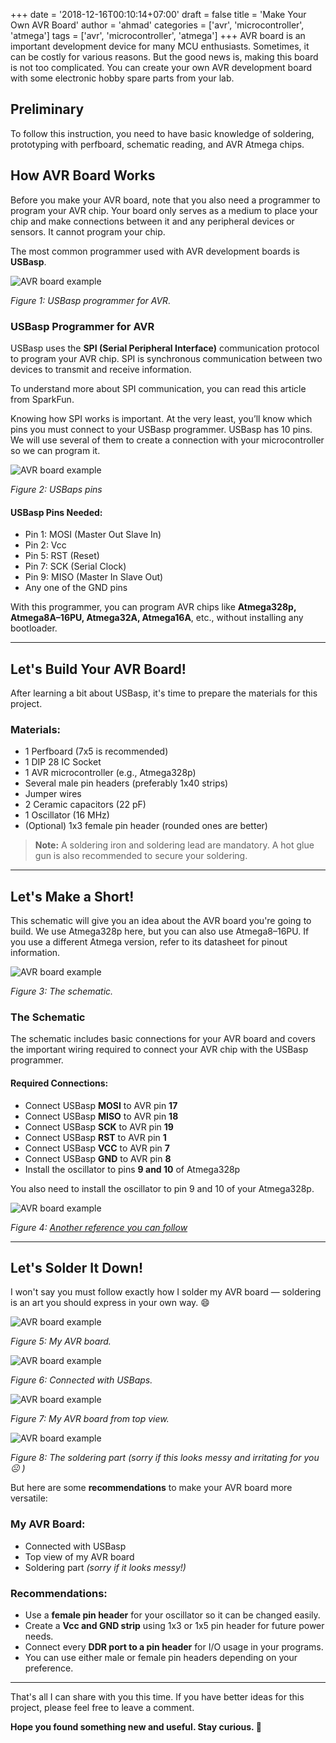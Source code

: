 +++
date = '2018-12-16T00:10:14+07:00'
draft = false
title = 'Make Your Own AVR Board'
author = 'ahmad'
categories = ['avr', 'microcontroller', 'atmega']
tags = ['avr', 'microcontroller', 'atmega']
+++
AVR board is an important development device for many MCU enthusiasts. Sometimes, it can be costly for various reasons. But the good news is, making this board is not too complicated. You can create your own AVR development board with some electronic hobby spare parts from your lab.

## Preliminary

To follow this instruction, you need to have basic knowledge of soldering, prototyping with perfboard, schematic reading, and AVR Atmega chips.

## How AVR Board Works

Before you make your AVR board, note that you also need a programmer to program your AVR chip. Your board only serves as a medium to place your chip and make connections between it and any peripheral devices or sensors. It cannot program your chip.

The most common programmer used with AVR development boards is **USBasp**.

![AVR board example](/images/make-your-own-avr-board/avr-board-1.jpg)

*Figure 1: USBasp programmer for AVR.*

### USBasp Programmer for AVR

USBasp uses the **SPI (Serial Peripheral Interface)** communication protocol to program your AVR chip. SPI is synchronous communication between two devices to transmit and receive information.

To understand more about SPI communication, you can read this article from SparkFun.

Knowing how SPI works is important. At the very least, you’ll know which pins you must connect to your USBasp programmer. USBasp has 10 pins. We will use several of them to create a connection with your microcontroller so we can program it.

![AVR board example](/images/make-your-own-avr-board/avr-board-2.png)

*Figure 2: USBaps pins*

#### USBasp Pins Needed:

- Pin 1: MOSI (Master Out Slave In)
- Pin 2: Vcc
- Pin 5: RST (Reset)
- Pin 7: SCK (Serial Clock)
- Pin 9: MISO (Master In Slave Out)
- Any one of the GND pins

With this programmer, you can program AVR chips like **Atmega328p, Atmega8A–16PU, Atmega32A, Atmega16A**, etc., without installing any bootloader.

---

## Let's Build Your AVR Board!

After learning a bit about USBasp, it's time to prepare the materials for this project.

### Materials:

- 1 Perfboard (7x5 is recommended)
- 1 DIP 28 IC Socket
- 1 AVR microcontroller (e.g., Atmega328p)
- Several male pin headers (preferably 1x40 strips)
- Jumper wires
- 2 Ceramic capacitors (22 pF)
- 1 Oscillator (16 MHz)
- (Optional) 1x3 female pin header (rounded ones are better)

> **Note:** A soldering iron and soldering lead are mandatory. A hot glue gun is also recommended to secure your soldering.

---

## Let's Make a Short!

This schematic will give you an idea about the AVR board you're going to build. We use Atmega328p here, but you can also use Atmega8–16PU. If you use a different Atmega version, refer to its datasheet for pinout information.

![AVR board example](/images/make-your-own-avr-board/avr-board-3.png)

*Figure 3: The schematic.*

### The Schematic

The schematic includes basic connections for your AVR board and covers the important wiring required to connect your AVR chip with the USBasp programmer.

#### Required Connections:

- Connect USBasp **MOSI** to AVR pin **17**
- Connect USBasp **MISO** to AVR pin **18**
- Connect USBasp **SCK** to AVR pin **19**
- Connect USBasp **RST** to AVR pin **1**
- Connect USBasp **VCC** to AVR pin **7**
- Connect USBasp **GND** to AVR pin **8**
- Install the oscillator to pins **9 and 10** of Atmega328p

You also need to install the oscillator to pin 9 and 10 of your Atmega328p.

![AVR board example](/images/make-your-own-avr-board/avr-board-4.png)

*Figure 4: [Another reference you can follow](http://www.learningaboutelectronics.com/Articles/Program-AVR-chip-using-a-USBASP-with-10-pin-cable.php)*

---

## Let's Solder It Down!

I won't say you must follow exactly how I solder my AVR board — soldering is an art you should express in your own way. 😄

![AVR board example](/images/make-your-own-avr-board/avr-board-5.jpg)

*Figure 5: My AVR board.*

![AVR board example](/images/make-your-own-avr-board/avr-board-6.jpg)

*Figure 6: Connected with USBaps.*

![AVR board example](/images/make-your-own-avr-board/avr-board-7.jpg)

*Figure 7: My AVR board from top view.*

![AVR board example](/images/make-your-own-avr-board/avr-board-8.jpg)

*Figure 8: The soldering part (sorry if this looks messy and irritating for you ☹️ )*

But here are some **recommendations** to make your AVR board more versatile:

### My AVR Board:

- Connected with USBasp
- Top view of my AVR board
- Soldering part _(sorry if it looks messy!)_

### Recommendations:

- Use a **female pin header** for your oscillator so it can be changed easily.
- Create a **Vcc and GND strip** using 1x3 or 1x5 pin header for future power needs.
- Connect every **DDR port to a pin header** for I/O usage in your programs.
- You can use either male or female pin headers depending on your preference.

---

That's all I can share with you this time. If you have better ideas for this project, please feel free to leave a comment.

**Hope you found something new and useful. Stay curious. 🙂**

